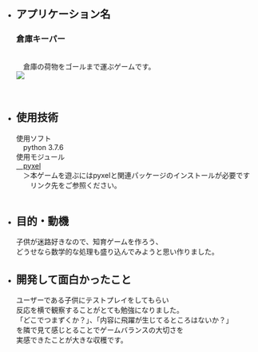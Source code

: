 <ul>
  <li><h2>アプリケーション名</h2></li>
    <p>
      <h3>倉庫キーパー</h3><br>
      <a>&emsp;倉庫の荷物をゴールまで運ぶゲームです。</a><br>
      <a><img src="/TSHMT/warehouse_keeper/blob/main/screenshots/gif_end.gif"></a>
    </p>
  <br>
  <li><h2>使用技術</h2></li>
    <a>使用ソフト</a><br>
    <a>&emsp;python 3.7.6</a><br>
    <a>使用モジュール</a><br>
    <a href="https://github.com/kitao/pyxel">&emsp;pyxel</a><br>
    <a>&emsp;＞本ゲームを遊ぶにはpyxelと関連パッケージのインストールが必要です<br>&emsp;&emsp;リンク先をご参照ください。</a><br>
    <br>
  <li><h2>目的・動機</h2></li>
    <p>
      子供が迷路好きなので、知育ゲームを作ろう、<br>
      どうせなら数学的な処理も盛り込んでみようと思い作りました。<br>
    </p>
  
  <li><h2>開発して面白かったこと</h2></li>
    <p>
      ユーザーである子供にテストプレイをしてもらい<br>
      反応を横で観察することがとても勉強になりました。<br>
      「どこでつまずくか？」、「内容に飛躍が生じてるところはないか？」<br>
      を隣で見て感じとることでゲームバランスの大切さを<br>
      実感できたことが大きな収穫です。<br>
    </p>
</ul>
　

